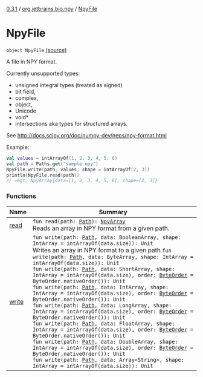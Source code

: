 [0.3.1](../../index.md) / [org.jetbrains.bio.npy](../index.md) / [NpyFile](.)

# NpyFile

`object NpyFile` [(source)](https://github.com/JetBrains-Research/npy/blob/0.3.1/src/main/kotlin/org/jetbrains/bio/npy/Npy.kt#L31)

A file in NPY format.

Currently unsupported types:

* unsigned integral types (treated as signed)
* bit field,
* complex,
* object,
* Unicode
* void*
* intersections aka types for structured arrays.

See http://docs.scipy.org/doc/numpy-dev/neps/npy-format.html

Example:

``` kotlin
val values = intArrayOf(1, 2, 3, 4, 5, 6)
val path = Paths.get("sample.npy")
NpyFile.write(path, values, shape = intArrayOf(2, 3))
println(NpyFile.read(path))
// =&gt; NpyArray{data=[1, 2, 3, 4, 5, 6], shape=[2, 3]}
```

### Functions

| Name | Summary |
|---|---|
| [read](read.md) | `fun read(path: `[`Path`](http://docs.oracle.com/javase/6/docs/api/java/nio/file/Path.html)`): `[`NpyArray`](../-npy-array/index.md)<br>Reads an array in NPY format from a given path. |
| [write](write.md) | `fun write(path: `[`Path`](http://docs.oracle.com/javase/6/docs/api/java/nio/file/Path.html)`, data: BooleanArray, shape: IntArray = intArrayOf(data.size)): Unit`<br>Writes an array in NPY format to a given path.`fun write(path: `[`Path`](http://docs.oracle.com/javase/6/docs/api/java/nio/file/Path.html)`, data: ByteArray, shape: IntArray = intArrayOf(data.size)): Unit`<br>`fun write(path: `[`Path`](http://docs.oracle.com/javase/6/docs/api/java/nio/file/Path.html)`, data: ShortArray, shape: IntArray = intArrayOf(data.size), order: `[`ByteOrder`](http://docs.oracle.com/javase/6/docs/api/java/nio/ByteOrder.html)` = ByteOrder.nativeOrder()): Unit`<br>`fun write(path: `[`Path`](http://docs.oracle.com/javase/6/docs/api/java/nio/file/Path.html)`, data: IntArray, shape: IntArray = intArrayOf(data.size), order: `[`ByteOrder`](http://docs.oracle.com/javase/6/docs/api/java/nio/ByteOrder.html)` = ByteOrder.nativeOrder()): Unit`<br>`fun write(path: `[`Path`](http://docs.oracle.com/javase/6/docs/api/java/nio/file/Path.html)`, data: LongArray, shape: IntArray = intArrayOf(data.size), order: `[`ByteOrder`](http://docs.oracle.com/javase/6/docs/api/java/nio/ByteOrder.html)` = ByteOrder.nativeOrder()): Unit`<br>`fun write(path: `[`Path`](http://docs.oracle.com/javase/6/docs/api/java/nio/file/Path.html)`, data: FloatArray, shape: IntArray = intArrayOf(data.size), order: `[`ByteOrder`](http://docs.oracle.com/javase/6/docs/api/java/nio/ByteOrder.html)` = ByteOrder.nativeOrder()): Unit`<br>`fun write(path: `[`Path`](http://docs.oracle.com/javase/6/docs/api/java/nio/file/Path.html)`, data: DoubleArray, shape: IntArray = intArrayOf(data.size), order: `[`ByteOrder`](http://docs.oracle.com/javase/6/docs/api/java/nio/ByteOrder.html)` = ByteOrder.nativeOrder()): Unit`<br>`fun write(path: `[`Path`](http://docs.oracle.com/javase/6/docs/api/java/nio/file/Path.html)`, data: Array<String>, shape: IntArray = intArrayOf(data.size)): Unit` |

